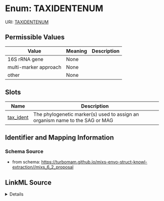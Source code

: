 # Enum: TAXIDENTENUM



URI: [TAXIDENTENUM](TAXIDENTENUM)

## Permissible Values

| Value | Meaning | Description |
| --- | --- | --- |
| 16S rRNA gene | None |  |
| multi-marker approach | None |  |
| other | None |  |




## Slots

| Name | Description |
| ---  | --- |
| [tax_ident](tax_ident.md) | The phylogenetic marker(s) used to assign an organism name to the SAG or MAG |






## Identifier and Mapping Information







### Schema Source


* from schema: https://turbomam.github.io/mixs-envo-struct-knowl-extraction//mixs_6_2_proposal




## LinkML Source

<details>
```yaml
name: TAX_IDENT_ENUM
from_schema: https://turbomam.github.io/mixs-envo-struct-knowl-extraction//mixs_6_2_proposal
rank: 1000
permissible_values:
  16S rRNA gene:
    text: 16S rRNA gene
  multi-marker approach:
    text: multi-marker approach
  other:
    text: other

```
</details>
